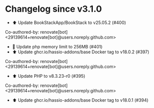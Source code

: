# Changelog since v3.1.0
- ⬆️ Update BookStackApp/BookStack to v25.05.2 (#400)

Co-authored-by: renovate[bot] <29139614+renovate[bot]@users.noreply.github.com> 
- 🔨 Update php memory limit to 256MB (#401) 
- ⬆️ Update ghcr.io/hassio-addons/base Docker tag to v18.0.2 (#397)

Co-authored-by: renovate[bot] <29139614+renovate[bot]@users.noreply.github.com> 
- ⬆️ Update PHP to v8.3.23-r0 (#395)

Co-authored-by: renovate[bot] <29139614+renovate[bot]@users.noreply.github.com> 
- ⬆️ Update ghcr.io/hassio-addons/base Docker tag to v18.0.1 (#394) 
